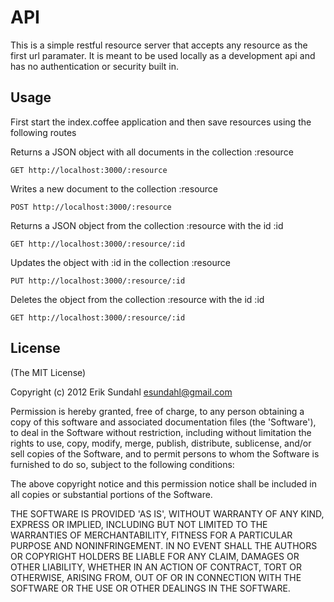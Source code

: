 API
=====================

This is a simple restful resource server that accepts any resource as the first url paramater. It is meant to be used locally as a development api and has no authentication or security built in.


Usage
-----

First start the index.coffee application and then save resources using the following routes


Returns a JSON object with all documents in the collection :resource
```    
GET http://localhost:3000/:resource
```

Writes a new document to the collection :resource
```    
POST http://localhost:3000/:resource
```

Returns a JSON object from the collection :resource with the id :id
```    
GET http://localhost:3000/:resource/:id
```

Updates the object with :id in the collection :resource
```    
PUT http://localhost:3000/:resource/:id
```

Deletes the object from the collection :resource with the id :id
```    
GET http://localhost:3000/:resource/:id
```

License
-------

(The MIT License)

Copyright (c) 2012 Erik Sundahl <esundahl@gmail.com>

Permission is hereby granted, free of charge, to any person obtaining a copy of this software and associated documentation files (the 'Software'), to deal in the Software without restriction, including without limitation the rights to use, copy, modify, merge, publish, distribute, sublicense, and/or sell copies of the Software, and to permit persons to whom the Software is furnished to do so, subject to the following conditions:

The above copyright notice and this permission notice shall be included in all copies or substantial portions of the Software.

THE SOFTWARE IS PROVIDED 'AS IS', WITHOUT WARRANTY OF ANY KIND, EXPRESS OR IMPLIED, INCLUDING BUT NOT LIMITED TO THE WARRANTIES OF MERCHANTABILITY, FITNESS FOR A PARTICULAR PURPOSE AND NONINFRINGEMENT. IN NO EVENT SHALL THE AUTHORS OR COPYRIGHT HOLDERS BE LIABLE FOR ANY CLAIM, DAMAGES OR OTHER LIABILITY, WHETHER IN AN ACTION OF CONTRACT, TORT OR OTHERWISE, ARISING FROM, OUT OF OR IN CONNECTION WITH THE SOFTWARE OR THE USE OR OTHER DEALINGS IN THE SOFTWARE.